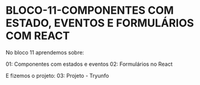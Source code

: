# BLOCO-11-COMPONENTES COM ESTADO, EVENTOS E FORMULÁRIOS COM REACT

No bloco 11 aprendemos sobre:

01: Componentes com estados e eventos
02: Formulários no React

E fizemos o projeto:
03: Projeto - Tryunfo



